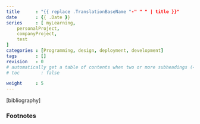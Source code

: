 ```yaml
---
title      : "{{ replace .TranslationBaseName "-" " " | title }}"
date       : {{ .Date }}
series     : [ myLearning,
    personalProject,
    companyProject,
    test
]
categories : [Programming, design, deployment, development]
tags       : []
revision   : 0
# automatically get a table of contents when two or more subheadings (<h2>s)
# toc        : false

weight     : 5
---
```









[bibliography]
### Footnotes

[^1]: 
[^2]: 
